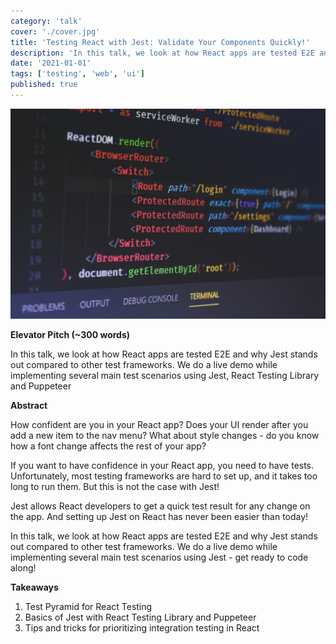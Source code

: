 ```yaml
---
category: 'talk'
cover: './cover.jpg'
title: 'Testing React with Jest: Validate Your Components Quickly!'
description: 'In this talk, we look at how React apps are tested E2E and why Jest stands out compared to other test frameworks.'
date: '2021-01-01'
tags: ['testing', 'web', 'ui']
published: true
---
```

![Code](./cover.jpg)

**Elevator Pitch (~300 words)**

In this talk, we look at how React apps are tested E2E and why Jest stands out compared to other test frameworks. We do a live demo while implementing several main test scenarios using Jest, React Testing Library and Puppeteer

**Abstract**
 
How confident are you in your React app? Does your UI render after you add a new item to the nav menu? What about style changes - do you know how a font change affects the rest of your app?

If you want to have confidence in your React app, you need to have tests. Unfortunately, most testing frameworks are hard to set up, and it takes too long to run them. But this is not the case with Jest!

Jest allows React developers to get a quick test result for any change on the app. And setting up Jest on React has never been easier than today! 

In this talk, we look at how React apps are tested E2E and why Jest stands out compared to other test frameworks. We do a live demo while implementing several main test scenarios using Jest - get ready to code along!

**Takeaways**

1. Test Pyramid for React Testing
2. Basics of Jest with React Testing Library and Puppeteer
3. Tips and tricks for prioritizing integration testing in React